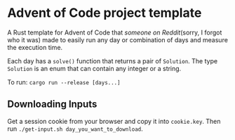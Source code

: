 # Advent of Code project template
A Rust template for Advent of Code that *someone on Reddit*(sorry, I forgot who it was) made to easily run any day or combination of days and measure the execution time.

Each day has a `solve()` function that returns a pair of `Solution`. The type `Solution` is an enum that can contain any integer or a string.

To run: `cargo run --release [days...]`

## Downloading Inputs

Get a session cookie from your browser and copy it into `cookie.key`. Then run `./get-input.sh day_you_want_to_download`.
